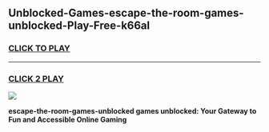 
## Unblocked-Games-escape-the-room-games-unblocked-Play-Free-k66al
<h3>
<a href="https://premium76.site?title=escape-the-room-games-unblocked&ref=10A">CLICK TO PLAY</a></h3>
<hr>

<h3>
<a href="https://premium76.site?title=escape-the-room-games-unblocked&ref=10A">CLICK 2 PLAY</a>
  
</h3>

<a href="https://premium76.site?title=escape-the-room-games-unblocked&ref=10A"><img src="https://clearcache.store/games.png"></a>


**escape-the-room-games-unblocked games unblocked: Your Gateway to Fun and Accessible Online Gaming**

